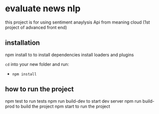 # evaluate news nlp

this project is for using sentiment anaylysis Api from meaning cloud (1st project of advanced front end)

## installation

npm install to to install dependencies
install loaders and plugins

`cd` into your new folder and run:

- `npm install`

## how to run the project

npm test to run tests
npm run build-dev to start dev server
npm run build-prod to build the project
npm start to run the project
